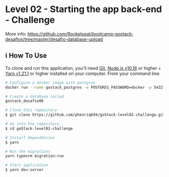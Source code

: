 # Level 02 - Starting the app back-end - Challenge
More info: https://github.com/Rocketseat/bootcamp-gostack-desafios/tree/master/desafio-database-upload

## :information_source: How To Use

To clone and run this application, you'll need [Git](https://git-scm.com), [Node.js v10.16][nodejs] or higher + [Yarn v1.21.1][yarn] or higher installed on your computer. From your command line:

```bash
# Configure a docker image with postgres
docker run --name gostack_postgres -e POSTGRES_PASSWORD=docker -p 5432:5432 -d postgres

# Create a database called
gostack_desafio06

# Clone this repository
$ git clone https://github.com/phenriq694/goStack-level02-challenge.git

# Go into the repository
$ cd goStack-level02-challenge

# Install dependencies
$ yarn

# Run the migrations
yarn typeorm migration:run

# Start application
$ yarn dev:server
```

[nodejs]: https://nodejs.org/
[yarn]: https://yarnpkg.com/
